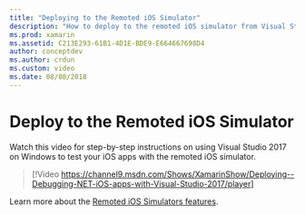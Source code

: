 ```yaml
---
title: "Deploying to the Remoted iOS Simulator"
description: "How to deploy to the remoted iOS simulator from Visual Studio 2017 on Windows."
ms.prod: xamarin
ms.assetid: C213E293-61B1-4D1E-BDE9-E664667698D4
author: conceptdev
ms.author: crdun
ms.custom: video
ms.date: 08/08/2018
---
```

# Deploy to the Remoted iOS Simulator

Watch this video for step-by-step instructions on using Visual Studio 2017 on Windows to test your iOS apps with the remoted iOS simulator.

> [!Video https://channel9.msdn.com/Shows/XamarinShow/Deploying--Debugging-NET-iOS-apps-with-Visual-Studio-2017/player]

Learn more about the [Remoted iOS Simulators features](index.md).